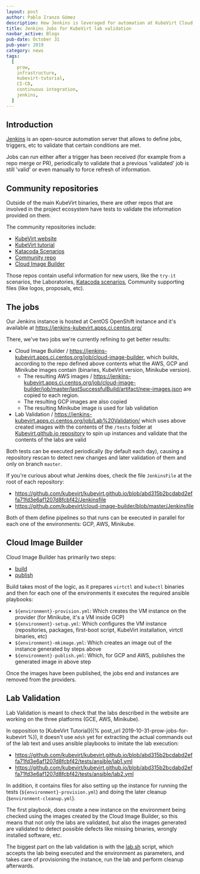 ```yaml
---
layout: post
author: Pablo Iranzo Gómez
description: How Jenkins is leveraged for automation at KubeVirt Cloud Image Builder and Lab Validation
title: Jenkins Jobs for KubeVirt lab validation
navbar_active: Blogs
pub-date: October 31
pub-year: 2019
category: news
tags:
  [
    prow,
    infrastructure,
    kubevirt-tutorial,
    CI-CD,
    continuous integration,
    jenkins,
  ]
---
```


## Introduction

[Jenkins](https://jenkins.io/) is an open-source automation server that allows to define jobs, triggers, etc to validate that certain conditions are met.

Jobs can run either after a trigger has been received (for example from a repo merge or PR), periodically to validate that a previous 'validated' job is still 'valid' or even manually to force refresh of information.

## Community repositories

Outside of the main KubeVirt binaries, there are other repos that are involved in the project ecosystem have tests to validate the information provided on them.

The community repositories include:

- [KubeVirt website](https://github.com/kubevirt/kubevirt.github.io)
- [KubeVirt tutorial](https://github.com/kubevirt/kubevirt-tutorial)
- [Katacoda Scenarios](https://github.com/metal3-io/metal3-io.github.io)
- [Community repo](https://github.com/kubevirt/community)
- [Cloud Image Builder](https://github.com/kubevirt/cloud-image-builder)

Those repos contain useful information for new users, like the `try-it` scenarios, the Laboratories, [Katacoda scenarios](https://katacoda.com/kubevirt), Community supporting files (like logos, proposals, etc).

## The jobs

Our Jenkins instance is hosted at CentOS OpenShift instance and it's available at https://jenkins-kubevirt.apps.ci.centos.org/

There, we've two jobs we're currently refining to get better results:

- Cloud Image Builder / https://jenkins-kubevirt.apps.ci.centos.org/job/cloud-image-builder, which builds, according to the repo defined above contents what the AWS, GCP and Minikube images contain (binaries, KubeVirt version, Minikube version).
  - The resulting AWS images / https://jenkins-kubevirt.apps.ci.centos.org/job/cloud-image-builder/job/master/lastSuccessfulBuild/artifact/new-images.json are copied to each region.
  - The resulting GCP images are also copied
  - The resulting Minikube image is used for lab validation
- Lab Validation / https://jenkins-kubevirt.apps.ci.centos.org/job/Lab%20Validation/ which uses above created images with the contents of the `/tests` folder at [Kubevirt.github.io repository](https://github.com/kubevirt/kubevirt.github.io/blob/abd315b2bcdabd2effa71fd3e6af1207d8fcbf42/tests) to spin up instances and validate that the contents of the labs are valid

Both tests can be executed periodically (by default each day), causing a repository rescan to detect new changes and later validation of them and only on branch `master`.

If you're curious about what Jenkins does, check the file `JenkinsFile` at the root of each repository:

- <https://github.com/kubevirt/kubevirt.github.io/blob/abd315b2bcdabd2effa71fd3e6af1207d8fcbf42/Jenkinsfile>
- <https://github.com/kubevirt/cloud-image-builder/blob/master/Jenkinsfile>

Both of them define pipelines so that runs can be executed in parallel for each one of the environments: GCP, AWS, Minikube.

## Cloud Image Builder

Cloud Image Builder has primarily two steps:

- [build](https://github.com/kubevirt/cloud-image-builder/blob/master/shell/build.sh)
- [publish](https://github.com/kubevirt/cloud-image-builder/blob/master/shell/publish.sh)

Build takes most of the logic, as it prepares `virtctl` and `kubectl` binaries and then for each one of the environments it executes the required ansible playbooks:

- `${environment}-provision.yml`: Which creates the VM instance on the provider (for Minikube, it's a VM inside GCP)
- `${environment}-setup.yml`: Which configures the VM instance (repositories, packages, first-boot script, KubeVirt installation, virtctl binaries, etc)
- `${environment}-mkimage.yml`: Which creates an image out of the instance generated by steps above
- `${environment}-publish.yml`: Which, for GCP and AWS, publishes the generated image in above step

Once the images have been published, the jobs end and instances are removed from the providers.

## Lab Validation

Lab Validation is meant to check that the labs described in the website are working on the three platforms (GCE, AWS, Minikube).

In opposition to [KubeVirt Tutorial]({% post_url 2019-10-31-prow-jobs-for-kubevirt %}), it doesn't use `mdsh` yet for extracting the actual commands out of the lab text and uses ansible playbooks to imitate the lab execution:

- <https://github.com/kubevirt/kubevirt.github.io/blob/abd315b2bcdabd2effa71fd3e6af1207d8fcbf42/tests/ansible/lab1.yml>
- <https://github.com/kubevirt/kubevirt.github.io/blob/abd315b2bcdabd2effa71fd3e6af1207d8fcbf42/tests/ansible/lab2.yml>

In addition, it contains files for also setting up the instance for running the tests (`${environment}-provision.yml`) and doing the later cleanup (`$environment-cleanup.yml`).

The first playbook, does create a new instance on the environment being checked using the images created by the Cloud Image Builder, so this means that not only the labs are validated, but also the images generated are validated to detect possible defects like missing binaries, wrongly installed software, etc.

The biggest part on the lab validation is with the [lab.sh](https://github.com/kubevirt/kubevirt.github.io/blob/abd315b2bcdabd2effa71fd3e6af1207d8fcbf42/tests/shell/lab.sh) script, which accepts the lab being executed and the environment as parameters, and takes care of provisioning the instance, run the lab and perform cleanup afterwards.

